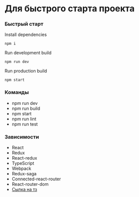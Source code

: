 # Для быстрого старта проекта

### Быстрый старт

Install dependencies

```
npm i
```

Run development build

```
npm run dev
```

Run production build

```
npm start
```

### Команды

- npm run dev
- npm run build
- npm start
- npm run lint
- npm run test

### Зависимости

- React
- Redux
- React-redux
- TypeScript
- Webpack
- Redux-saga
- Connected-react-router
- React-router-dom
- [Сылка на тз](https://www.notion.so/UMA-Front-end-4ba54adb5eca4b7dbf68584ef90e1180)
